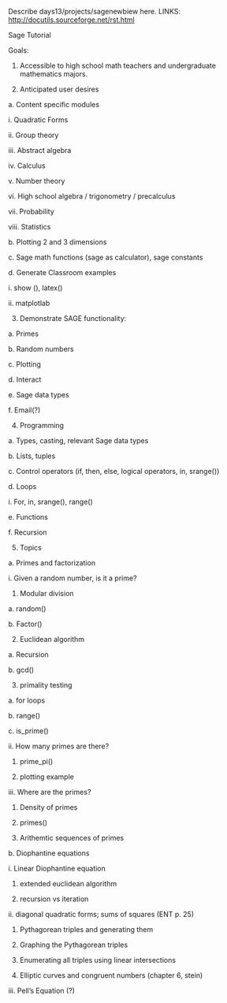 Describe days13/projects/sagenewbiew here.
LINKS:
http://docutils.sourceforge.net/rst.html

Sage Tutorial

Goals:

1)	Accessible to high school math teachers and undergraduate mathematics majors.

2)	Anticipated user desires

a.	Content specific modules

i.	Quadratic Forms

ii.	Group theory

iii.	Abstract algebra

iv.	Calculus

v.	Number theory

vi.	High school algebra / trigonometry / precalculus

vii.	Probability

viii.	Statistics

b.	Plotting 2 and 3 dimensions

c.	Sage math functions (sage as calculator), sage constants

d.	Generate Classroom examples

i.	show (), latex()

ii.	matplotlab

3)	Demonstrate SAGE functionality:

a.	Primes

b.	Random numbers

c.	Plotting

d.	Interact

e.	Sage data types

f.	Email(?)

4)	Programming

a.	Types, casting, relevant Sage data types

b.	Lists, tuples

c.	Control operators (if, then, else, logical operators, in, srange())

d.	Loops

i.	For, in, srange(), range()

e.	Functions

f.	Recursion

5)	Topics

a.	Primes and factorization

i.	Given a random number, is it a prime?

1.	Modular division

a.	random()

b.	Factor()

2.	Euclidean algorithm

a.	Recursion

b.	gcd()

3.	primality testing

a.	for loops

b.	range()

c.	is_prime()

ii.	How many primes are there?

1.	prime_pi()

2.	plotting example

iii.	Where are the primes?

1.	Density of primes

2.	primes()

3.	Arithemtic sequences of primes

b.	Diophantine equations

i.	Linear Diophantine equation 

1.	extended euclidean algorithm

2.	recursion vs iteration

ii.	diagonal quadratic forms; sums of squares (ENT p. 25)

1.	Pythagorean triples and generating them

2.	Graphing the Pythagorean triples

3.	Enumerating all triples using linear intersections

4.	Elliptic curves and congruent numbers (chapter 6, stein)

iii.	Pell’s Equation (?)
